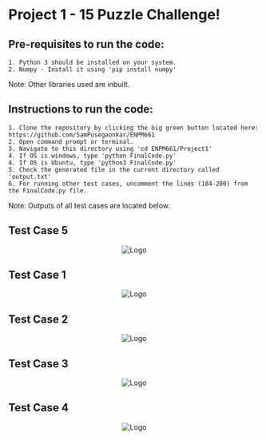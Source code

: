 <h1>Project 1 - 15 Puzzle Challenge!</h1>

  <h2>Pre-requisites to run the code:</h2>

    1. Python 3 should be installed on your system.
    2. Numpy - Install it using 'pip install numpy'

Note:  Other libraries used are inbuilt.</br>

  <h2>Instructions to run the code:</h2>
  
    1. Clone the repository by clicking the big green button located here: https://github.com/SamPusegaonkar/ENPM661
    2. Open command prompt or terminal.
    3. Navigate to this directory using 'cd ENPM661/Project1'
    4. If OS is windows, type 'python FinalCode.py'
    4. If OS is Ubuntu, type 'python3 FinalCode.py'
    5. Check the generated file in the current directory called 'output.txt'
    6. For running other test cases, uncomment the lines (184-200) from the FinalCode.py file.

Note: Outputs of all test cases are located below.</br>


<h2> Test Case 5 </h2>

<p align="center">
  <img src="https://user-images.githubusercontent.com/12711480/108575657-f0a11600-72e8-11eb-9ad0-51d2b3d44d03.png" alt="Logo"/>
</p>

<h2> Test Case 1 </h2>
<p align="center">
  <img src="https://user-images.githubusercontent.com/12711480/108576241-db2ceb80-72ea-11eb-8932-a335f08760fd.PNG" alt="Logo"/>
</p>

<h2> Test Case 2 </h2>
<p align="center">
  <img src="https://user-images.githubusercontent.com/12711480/108576249-e6801700-72ea-11eb-96fd-a0dd42eafeaf.PNG" alt="Logo"/>
</p>

<h2> Test Case 3 </h2>
<p align="center">
  <img src="https://user-images.githubusercontent.com/12711480/108576254-ea139e00-72ea-11eb-888e-6425606dd171.PNG" alt="Logo"/>
</p>

<h2> Test Case 4 </h2>
<p align="center">
  <img src="https://user-images.githubusercontent.com/12711480/108576265-eed85200-72ea-11eb-9bfc-0ef54e37b683.PNG" alt="Logo"/>
</p>
